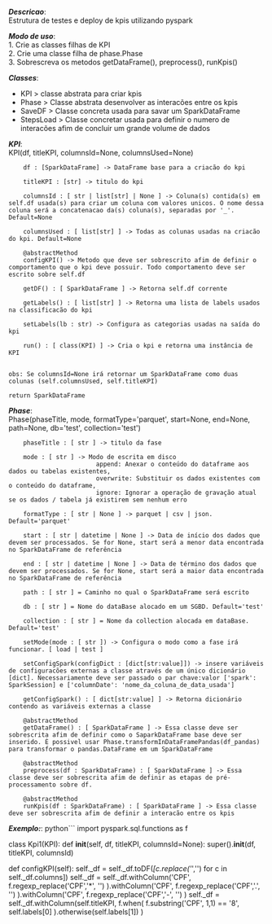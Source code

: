 __*Descricao*__:<br>
    Estrutura de testes e deploy de kpis utilizando pyspark

__*Modo de uso*__:<br>
    1. Crie as classes filhas de KPI<br>
    2. Crie uma classe filha de phase.Phase<br>
    3. Sobrescreva os metodos getDataFrame(), preprocess(), runKpis()<br>



__*Classes*__:<br>
* KPI > classe abstrata para criar kpis<br>
* Phase >  Classe abstrata desenvolver as interacões entre os kpis<br>
* SaveDF > Classe concreta usada para savar um SparkDataFrame<br>
* StepsLoad > Classe concretar usada para definir o numero de interacões afim de concluir um grande volume de dados<br>


__*KPI*__:<br>
KPI(df, titleKPI, columnsId=None, columnsUsed=None)
    
        df : [SparkDataFrame] -> DataFrame base para a criacão do kpi

        titleKPI : [str] -> titulo do kpi

        columnsId : [ str | list[str] | None ] -> Coluna(s) contida(s) em self.df usada(s) para criar um coluna com valores unicos. O nome dessa coluna será a concatenacao da(s) coluna(s), separadas por '_'. Default=None

        columnsUsed : [ list[str] ] -> Todas as colunas usadas na criacão do kpi. Default=None

        @abstractMethod
        configKPI() -> Metodo que deve ser sobrescrito afim de definir o comportamento que o kpi deve possuir. Todo comportamento deve ser escrito sobre self.df
    
        getDF() : [ SparkDataFrame ] -> Retorna self.df corrente

        getLabels() : [ list[str] ] -> Retorna uma lista de labels usados na classificacão do kpi

        setLabels(lb : str) -> Configura as categorias usadas na saída do kpi

        run() : [ class(KPI) ] -> Cria o kpi e retorna uma instância de KPI 


    obs: Se columnsId=None irá retornar um SparkDataFrame como duas colunas (self.columnsUsed, self.titleKPI)

    return SparkDataFrame

__*Phase*__:<br>
Phase(phaseTitle, mode, formatType='parquet', start=None, end=None, path=None, db='test', collection='test')

        phaseTitle : [ str ] -> titulo da fase

        mode : [ str ] -> Modo de escrita em disco 
                            append: Anexar o conteúdo do dataframe aos dados ou tabelas existentes, 
                            overwrite: Substituir os dados existentes com o conteúdo do dataframe, 
                            ignore: Ignorar a operação de gravação atual se os dados / tabela já existirem sem nenhum erro
        
        formatType : [ str | None ] -> parquet | csv | json. Default='parquet' 

        start : [ str | datetime | None ] -> Data de início dos dados que devem ser processados. Se for None, start será a menor data encontrada no SparkDataFrame de referência

        end : [ str | datetime | None ] -> Data de término dos dados que devem ser processados. Se for None, start será a maior data encontrada no SparkDataFrame de referência

        path : [ str ] = Caminho no qual o SparkDataFrame será escrito

        db : [ str ] = Nome do dataBase alocado em um SGBD. Default='test'

        collection : [ str ] = Nome da collection alocada em dataBase. Default='test'

        setMode(mode : [ str ]) -> Configura o modo como a fase irá funcionar. [ load | test ]

        setConfigSpark(configDict : [dict[str:value]]) -> insere variáveis de configuracões externas a classe através de um único dicionário [dict]. Necessariamente deve ser passado o par chave:valor ['spark': SparkSession] e ['columnDate': 'nome_da_coluna_de_data_usada']

        getConfigSpark() : [ dict[str:value] ] -> Retorna dicionário contendo as variáveis externas a classe

        @abstractMethod
        getDataFrame() : [ SparkDataFrame ] -> Essa classe deve ser sobrescrita afim de definir como o SaparkDataFrame base deve ser inserido. É possivel usar Phase.transformInDataFramePandas(df_pandas) para transformar o pandas.DataFrame em um SparkDataFrame

        @abstractMethod
        preprocess(df : SparkDataFrame) : [ SparkDataFrame ] -> Essa classe deve ser sobrescrita afim de definir as etapas de pré-processamento sobre df.

        @abstractMethod
        runKpis(df : SparkDataFrame) : [ SparkDataFrame ] -> Essa classe deve ser sobrescrita afim de definir a interacão entre os kpis



__*Exemplo:*__:
python```
import pyspark.sql.functions as f

class Kpi1(KPI):
  def __init__(self, df, titleKPI, columnsId=None):
    super().__init__(df, titleKPI, columnsId)
  
  def configKPI(self):
    self._df = self._df.toDF(*[c.replace('*','') for c in self._df.columns])
    self._df = self._df.withColumn('CPF', 
                                   f.regexp_replace('CPF','\*', '')
                                   ).withColumn('CPF', 
                                                f.regexp_replace('CPF','\.', '')
                                                ).withColumn('CPF', 
                                                             f.regexp_replace('CPF','-', '')
                                                             )
    self._df = self._df.withColumn(self.titleKPI, 
                                   f.when(
                                       f.substring('CPF', 1,1) == '8', 
                                       self.labels[0]
                                       ).otherwise(self.labels[1])
                                       )

```
